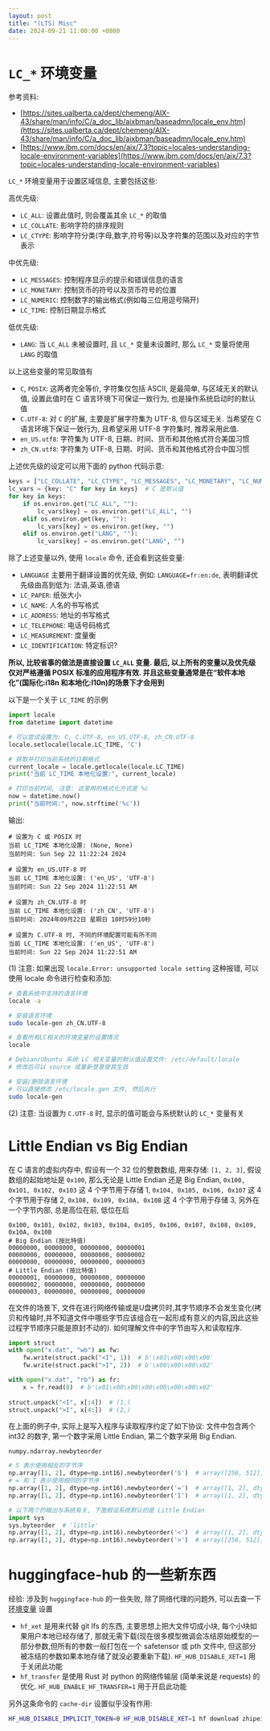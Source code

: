```yaml
---
layout: post
title: "(LTS) Misc"
date: 2024-09-21 11:00:00 +0800
---
```


# `LC_*` 环境变量

参考资料: 

- [https://sites.ualberta.ca/dept/chemeng/AIX-43/share/man/info/C/a_doc_lib/aixbman/baseadmn/locale_env.htm](https://sites.ualberta.ca/dept/chemeng/AIX-43/share/man/info/C/a_doc_lib/aixbman/baseadmn/locale_env.htm)
- [https://www.ibm.com/docs/en/aix/7.3?topic=locales-understanding-locale-environment-variables](https://www.ibm.com/docs/en/aix/7.3?topic=locales-understanding-locale-environment-variables)

`LC_*` 环境变量用于设置区域信息, 主要包括这些:

高优先级:

- `LC_ALL`: 设置此值时, 则会覆盖其余 `LC_*` 的取值
- `LC_COLLATE`: 影响字符的排序规则
- `LC_CTYPE`: 影响字符分类(字母,数字,符号等)以及字符集的范围以及对应的字节表示

中优先级:

- `LC_MESSAGES`: 控制程序显示的提示和错误信息的语言
- `LC_MONETARY`: 控制货币的符号以及货币符号的位置
- `LC_NUMERIC`: 控制数字的输出格式(例如每三位用逗号隔开)
- `LC_TIME`: 控制日期显示格式

低优先级:

- `LANG`: 当 `LC_ALL` 未被设置时, 且 `LC_*` 变量未设置时, 那么 `LC_*` 变量将使用 `LANG` 的取值


以上这些变量的常见取值有

- `C`, `POSIX`: 这两者完全等价, 字符集仅包括 ASCII, 是最简单, 与区域无关的默认值, 设置此值时在 C 语言环境下可保证一致行为, 也是操作系统启动时的默认值
- `C.UTF-8`: 对 `C` 的扩展, 主要是扩展字符集为 UTF-8, 但与区域无关. 当希望在 C 语言环境下保证一致行为, 且希望采用 UTF-8 字符集时, 推荐采用此值.
- `en_US.utf8`: 字符集为 UTF-8, 日期、时间、货币和其他格式符合美国习惯
- `zh_CN.utf8`: 字符集为 UTF-8, 日期、时间、货币和其他格式符合中国习惯

上述优先级的设定可以用下面的 python 代码示意:

```python
keys = ["LC_COLLATE", "LC_CTYPE", "LC_MESSAGES", "LC_MONETARY", "LC_NUMERIC", "LC_TIME"]
lc_vars = {key: "C" for key in keys}  # C 是默认值
for key in keys:
    if os.environ.get("LC_ALL", ""):
        lc_vars[key] = os.environ.get("LC_ALL", "")
    elif os.environ.get(key, ""):
        lc_vars[key] = os.environ.get(key, "")
    elif os.environ.get("LANG", ""):
        lc_vars[key] = os.environ.get("LANG", "")
```

除了上述变量以外, 使用 `locale` 命令, 还会看到这些变量:

- `LANGUAGE` 主要用于翻译设置的优先级, 例如: `LANGUAGE=fr:en:de`, 表明翻译优先级由高到低为: 法语,英语,德语
- `LC_PAPER`: 纸张大小
- `LC_NAME`: 人名的书写格式
- `LC_ADDRESS`: 地址的书写格式
- `LC_TELEPHONE`: 电话号码格式
- `LC_MEASUREMENT`: 度量衡
- `LC_IDENTIFICATION`: 特定标识?

**所以, 比较省事的做法是直接设置 `LC_ALL` 变量. 最后, 以上所有的变量以及优先级仅对严格遵循 POSIX 标准的应用程序有效. 并且这些变量通常是在“软件本地化”(国际化:i18n 和本地化:l10n)的场景下才会用到**

以下是一个关于 `LC_TIME` 的示例

```python
import locale
from datetime import datetime

# 可以尝试设置为: C, C.UTF-8, en_US.UTF-8, zh_CN.UTF-8
locale.setlocale(locale.LC_TIME, 'C')

# 获取并打印当前系统的日期格式
current_locale = locale.getlocale(locale.LC_TIME)
print("当前 LC_TIME 本地化设置:", current_locale)

# 打印当前时间, 注意: 这里用的格式化方式是 %c
now = datetime.now()
print("当前时间:", now.strftime('%c'))
```

输出:

```
# 设置为 C 或 POSIX 时
当前 LC_TIME 本地化设置: (None, None)
当前时间: Sun Sep 22 11:22:24 2024

# 设置为 en_US.UTF-8 时
当前 LC_TIME 本地化设置: ('en_US', 'UTF-8')
当前时间: Sun 22 Sep 2024 11:22:51 AM

# 设置为 zh_CN.UTF-8 时
当前 LC_TIME 本地化设置: ('zh_CN', 'UTF-8')
当前时间: 2024年09月22日 星期日 10时59分10秒

# 设置为 C.UTF-8 时, 不同的环境配置可能有所不同
当前 LC_TIME 本地化设置: ('en_US', 'UTF-8')
当前时间: Sun 22 Sep 2024 11:22:51 AM
```

(1) 注意: 如果出现 `locale.Error: unsupported locale setting` 这种报错, 可以使用 locale 命令进行检查和添加:

```bash
# 查看系统中支持的语言环境
locale -a

# 安装语言环境
sudo locale-gen zh_CN.UTF-8

# 查看所有LC相关的环境变量的设置情况
locale

# Debian/Ubuntu 系统 LC 相关变量的默认值设置文件: /etc/default/locale
# 修改后可以 source 或重新登录使其生效

# 安装/删除语言环境
# 可以直接修改 /etc/locale.gen 文件, 然后执行
sudo locale-gen
```

(2) 注意: 当设置为 `C.UTF-8` 时, 显示的值可能会与系统默认的 `LC_*` 变量有关

# Little Endian vs Big Endian

在 C 语言的虚拟内存中, 假设有一个 32 位的整数数组, 用来存储: `[1, 2, 3]`, 假设数组的起始地址是 `0x100`, 那么无论是 Little Endian 还是 Big Endian, `0x100, 0x101, 0x102, 0x103` 这 4 个字节用于存储 1, `0x104, 0x105, 0x106, 0x107` 这 4 个字节用于存储 2, `0x108, 0x109, 0x10A, 0x10B` 这 4 个字节用于存储 3, 另外在一个字节内部, 总是高位在前, 低位在后

```
0x100, 0x101, 0x102, 0x103, 0x104, 0x105, 0x106, 0x107, 0x108, 0x109, 0x10A, 0x10B
# Big Endian (按比特值)
00000000, 00000000, 00000000, 00000001
00000000, 00000000, 00000000, 00000002
00000000, 00000000, 00000000, 00000003
# Little Endian (按比特值)
00000001, 00000000, 00000000, 00000000
00000002, 00000000, 00000000, 00000000
00000003, 00000000, 00000000, 00000000
```

在文件的场景下, 文件在进行网络传输或是U盘拷贝时,其字节顺序不会发生变化(拷贝和传输时,并不知道文件中哪些字节应该组合在一起形成有意义的内容,因此这些过程字节顺序只能是原封不动的). 如何理解文件中的字节由写入和读取程序.

```python
import struct
with open("x.dat", "wb") as fw:
    fw.write(struct.pack("<I", 1))  # b'\x01\x00\x00\x00'
    fw.write(struct.pack(">I", 2))  # b'\x00\x00\x00\x02'

with open("x.dat", "rb") as fr:
    x = fr.read(8)  # b'\x01\x00\x00\x00\x00\x00\x00\x02'
 
struct.unpack("<I", x[:4])  # (1,)
struct.unpack(">I", x[4:])  # (2,)
```

在上面的例子中, 实际上是写入程序与读取程序约定了如下协议: 文件中包含两个 int32 的数字, 第一个数字采用 Little Endian, 第二个数字采用 Big Endian.

`numpy.ndarray.newbyteorder`

```python
# S 表示使用相反的字节序
np.array([1, 2], dtype=np.int16).newbyteorder('S')  # array([256, 512], dtype=int16)
# = 和 I 表示使用相同的字节序
np.array([1, 2], dtype=np.int16).newbyteorder('=')  # array([1, 2], dtype=int16)
np.array([1, 2], dtype=np.int16).newbyteorder('I')  # array([1, 2], dtype=int16)

# 以下两个的输出与系统有关, 下面假设系统默认的是 Little Endian
import sys
sys.byteorder  # 'little'
np.array([1, 2], dtype=np.int16).newbyteorder('<')  # array([1, 2], dtype=int16)
np.array([1, 2], dtype=np.int16).newbyteorder('>')  # array([256, 512], dtype=int16)
```

# huggingface-hub 的一些新东西

经验: 涉及到 `huggingface-hub` 的一些失败, 除了网络代理的问题外, 可以去查一下 [环境变量](https://huggingface.co/docs/huggingface_hub/v1.0.0.rc0/package_reference/environment_variables) 设置

- `hf_xet` 是用来代替 git lfs 的东西, 主要思想上把大文件切成小块, 每个小块如果用户本地已经存储了, 那就无需下载(现在很多模型微调会冻结原始模型的一部分参数,但所有的参数一般打包在一个 safetensor 或 pth 文件中, 但这部分被冻结的参数如果本地存储了就没必要重新下载). `HF_HUB_DISABLE_XET=1` 用于关闭此功能
- `hf_transfer` 是使用 Rust 对 python 的网络传输层 (简单来说是 requests) 的优化. `HF_HUB_ENABLE_HF_TRANSFER=1` 用于开启此功能

另外这条命令的 `cache-dir` 设置似乎没有作用:

```bash
HF_HUB_DISABLE_IMPLICIT_TOKEN=0 HF_HUB_DISABLE_XET=1 hf download zhipeixu/fakeshield-v1-22b DTG.pth --local-dir weight/ --cache-dir /root/autodl-tmp/huggingface_cache
```
